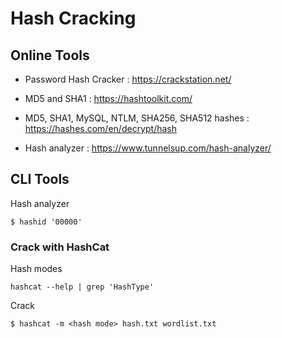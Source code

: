 
# Hash Cracking

## Online Tools

+ Password Hash Cracker : https://crackstation.net/

+ MD5 and SHA1 : https://hashtoolkit.com/

+  MD5, SHA1, MySQL, NTLM, SHA256, SHA512 hashes : https://hashes.com/en/decrypt/hash

+ Hash analyzer : https://www.tunnelsup.com/hash-analyzer/

## CLI Tools


Hash analyzer
```
$ hashid '00000'
```

### Crack with HashCat

Hash modes

```
hashcat --help | grep 'HashType'    
```

Crack

```
$ hashcat -m <hash mode> hash.txt wordlist.txt
```











